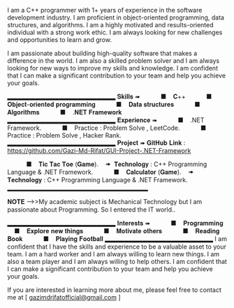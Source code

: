 I am a C++ programmer with 1+ years of experience in the software development industry. I am proficient in object-oriented programming, data structures, and algorithms. I am a highly motivated and results-oriented individual with a strong work ethic. I am always looking for new challenges and opportunities to learn and grow.

I am passionate about building high-quality software that makes a difference in the world. I am also a skilled problem solver and I am always looking for new ways to improve my skills and knowledge. I am confident that I can make a significant contribution to your team and help you achieve your goals.

▂▂▂▂▂▂▂▂▂▂▂▂▂▂▂▂▂▂▂▂▂▂▂
𝐒𝐤𝐢𝐥𝐥𝐬  ➠
‎ ‎ ‎ ‎ ‎ ‎ ‎ ‎ ‎ ‎ ‎ ■‎ ‎ ‎ ‎ 𝐂++
‎ ‎ ‎ ‎ ‎ ‎ ‎ ‎ ‎ ‎ ‎ ■‎ ‎ ‎ ‎ 𝐎𝐛𝐣𝐞𝐜𝐭-𝐨𝐫𝐢𝐞𝐧𝐭𝐞𝐝 𝐩𝐫𝐨𝐠𝐫𝐚𝐦𝐦𝐢𝐧𝐠
‎ ‎ ‎ ‎ ‎ ‎ ‎ ‎ ‎ ‎ ‎ ■‎ ‎ ‎ ‎ 𝐃𝐚𝐭𝐚 𝐬𝐭𝐫𝐮𝐜𝐭𝐮𝐫𝐞𝐬
‎ ‎ ‎ ‎ ‎ ‎ ‎ ‎ ‎ ‎ ‎ ■‎ ‎ ‎ ‎ 𝐀𝐥𝐠𝐨𝐫𝐢𝐭𝐡𝐦𝐬
‎ ‎ ‎ ‎ ‎ ‎ ‎ ‎ ‎ ‎ ‎ ■‎ ‎ ‎ ‎ .𝐍𝐄𝐓 𝐅𝐫𝐚𝐦𝐞𝐰𝐨𝐫𝐤
▂▂▂▂▂▂▂▂▂▂▂▂▂▂▂▂▂▂▂▂▂▂▂
𝐄𝐱𝐩𝐞𝐫𝐢𝐞𝐧𝐜𝐞  ➠
‎ ‎ ‎ ‎ ‎ ‎ ‎ ‎ ‎ ‎ ‎ ■‎ ‎ ‎ ‎ .NET Framework.
‎ ‎ ‎ ‎ ‎ ‎ ‎ ‎ ‎ ‎ ‎ ■‎ ‎ ‎ ‎ Practice : Problem Solve , LeetCode.
‎ ‎ ‎ ‎ ‎ ‎ ‎ ‎ ‎ ‎ ‎ ■‎ ‎ ‎ ‎ Practice : Problem Solve , Hacker Rank.
▂▂▂▂▂▂▂▂▂▂▂▂▂▂▂▂▂▂▂▂▂▂▂
𝐏𝐫𝐨𝐣𝐞𝐜𝐭  ➠   𝐆𝐢𝐭𝐇𝐮𝐛 𝐋𝐢𝐧𝐤 : https://github.com/Gazi-Md-Rifat/GUI-Project-.NET-Framework

‎ ‎ ‎ ‎ ‎ ‎ ‎ ‎ ‎ ‎ ‎ ■‎ ‎ ‎ ‎ 𝐓𝐢𝐜 𝐓𝐚𝐜 𝐓𝐨𝐞 (𝐆𝐚𝐦𝐞). ‎ ‎ ‎ ➠ ‎ 𝐓𝐞𝐜𝐡𝐧𝐨𝐥𝐨𝐠𝐲 : C++ Programming Language & .NET Framework.
‎ ‎ ‎ ‎ ‎ ‎ ‎ ‎ ‎ ‎ ‎ ■‎ ‎ ‎ ‎ 𝐂𝐚𝐥𝐜𝐮𝐥𝐚𝐭𝐨𝐫 (𝐆𝐚𝐦𝐞). ‎ ‎ ‎ ➠ ‎ 𝐓𝐞𝐜𝐡𝐧𝐨𝐥𝐨𝐠𝐲 : C++ Programming Language & .NET Framework.
▂▂▂▂▂▂▂▂▂▂▂▂▂▂▂▂▂▂▂▂▂▂▂

𝐍𝐎𝐓𝐄 -->>My academic subject is Mechanical Technology but I am passionate about Programming. So I entered the IT world..

▂▂▂▂▂▂▂▂▂▂▂▂▂▂▂▂▂▂▂▂▂▂▂
𝐈𝐧𝐭𝐞𝐫𝐞𝐬𝐭𝐬  ➠
‎ ‎ ‎ ‎ ‎ ‎ ‎ ‎ ‎ ‎ ‎ ■‎ ‎ ‎ ‎ 𝐏𝐫𝐨𝐠𝐫𝐚𝐦𝐦𝐢𝐧𝐠
‎ ‎ ‎ ‎ ‎ ‎ ‎ ‎ ‎ ‎ ‎ ■‎ ‎ ‎ ‎ 𝐄𝐱𝐩𝐥𝐨𝐫𝐞 𝐧𝐞𝐰 𝐭𝐡𝐢𝐧𝐠𝐬
‎ ‎ ‎ ‎ ‎ ‎ ‎ ‎ ‎ ‎ ‎ ■‎ ‎ ‎ ‎ 𝐌𝐨𝐭𝐢𝐯𝐚𝐭𝐞 𝐨𝐭𝐡𝐞𝐫𝐬
‎ ‎ ‎ ‎ ‎ ‎ ‎ ‎ ‎ ‎ ‎ ■‎ ‎ ‎ ‎ 𝐑𝐞𝐚𝐝𝐢𝐧𝐠 𝐁𝐨𝐨𝐤
‎ ‎ ‎ ‎ ‎ ‎ ‎ ‎ ‎ ‎ ‎ ■‎ ‎ ‎ ‎ 𝐏𝐥𝐚𝐲𝐢𝐧𝐠 𝐅𝐨𝐨𝐭𝐛𝐚𝐥𝐥
▂▂▂▂▂▂▂▂▂▂▂▂▂▂▂▂▂▂▂▂▂▂▂
I am confident that I have the skills and experience to be a valuable asset to your team. I am a hard worker and I am always willing to learn new things. I am also a team player and I am always willing to help others. I am confident that I can make a significant contribution to your team and help you achieve your goals.

If you are interested in learning more about me, please feel free to contact me at [ gazimdrifatofficial@gmail.com ]
